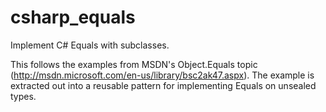 csharp_equals
=============

Implement C# Equals with subclasses.

This follows the examples from MSDN's Object.Equals topic (http://msdn.microsoft.com/en-us/library/bsc2ak47.aspx).
The example is extracted out into a reusable pattern for implementing Equals on unsealed types.
